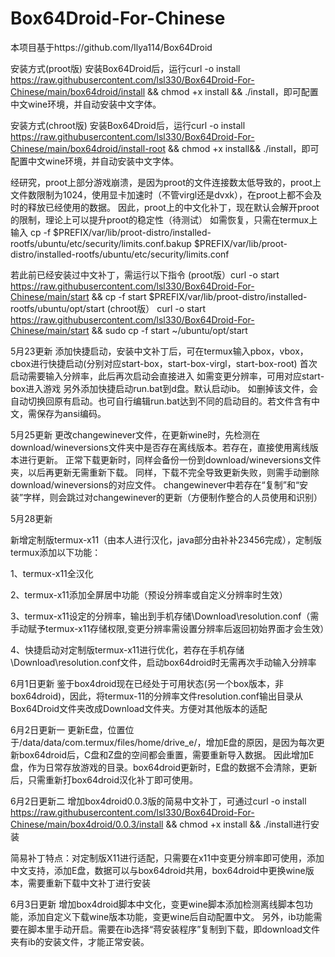 # Box64Droid-For-Chinese
本项目基于https://github.com/Ilya114/Box64Droid

安装方式(proot版)
安装Box64Droid后，运行curl -o install https://raw.githubusercontent.com/lsl330/Box64Droid-For-Chinese/main/box64droid/install && chmod +x install && ./install，即可配置中文wine环境，并自动安装中文字体。

安装方式(chroot版)
安装Box64Droid后，运行curl -o install https://raw.githubusercontent.com/lsl330/Box64Droid-For-Chinese/main/box64droid/install-root && chmod +x install&& ./install，即可配置中文wine环境，并自动安装中文字体。

经研究，proot上部分游戏崩溃，是因为proot的文件连接数太低导致的，proot上文件数限制为1024，使用显卡加速时（不管virgl还是dvxk），在proot上都不会及时的释放已经使用的数据。
因此，proot上的中文化补丁，现在默认会解开proot的限制，理论上可以提升proot的稳定性（待测试）
如需恢复，只需在termux上输入
cp -f $PREFIX/var/lib/proot-distro/installed-rootfs/ubuntu/etc/security/limits.conf.bakup
 $PREFIX/var/lib/proot-distro/installed-rootfs/ubuntu/etc/security/limits.conf
 
若此前已经安装过中文补丁，需运行以下指令
(proot版）curl -o start https://raw.githubusercontent.com/lsl330/Box64Droid-For-Chinese/main/start  && cp -f start $PREFIX/var/lib/proot-distro/installed-rootfs/ubuntu/opt/start
(chroot版）
curl -o start https://raw.githubusercontent.com/lsl330/Box64Droid-For-Chinese/main/start  && sudo cp -f start ~/ubuntu/opt/start

5月23更新
添加快捷启动，安装中文补丁后，可在termux输入pbox，vbox，cbox进行快捷启动(分别对应start-box，start-box-virgl，start-box-root)
首次启动需要输入分辨率，此后再次启动会直接进入
如需变更分辨率，可用对应start-box进入游戏
另外添加快捷启动run.bat到d盘。默认启动ib。
如删掉该文件，会自动切换回原有启动。也可自行编辑run.bat达到不同的启动目的。若文件含有中文，需保存为ansi编码。

5月25更新
更改changewinever文件，在更新wine时，先检测在download/wineversions文件夹中是否存在离线版本。若存在，直接使用离线版本进行更新。
正常下载更新时，同样会备份一份到download/wineversions文件夹，以后再更新无需重新下载。
同样，下载不完全导致更新失败，则需手动删除download/wineversions的对应文件。
changewinever中若存在“复制”和“安装”字样，则会跳过对changewinever的更新（方便制作整合的人员使用和识别）

5月28更新
<p>新增定制版termux-x11（由本人进行汉化，java部分由补补23456完成），定制版termux添加以下功能：</p>
<p>1、termux-x11全汉化</p>
<p>2、termux-x11添加全屏居中功能（预设分辨率或自定义分辨率时生效）</p>
<p>3、termux-x11设定的分辨率，输出到手机存储\Download\resolution.conf（需手动赋予termux-x11存储权限,变更分辨率需设置分辨率后返回初始界面才会生效）</p>
<p>4、快捷启动对定制版termux-x11进行优化，若存在手机存储\Download\resolution.conf文件，启动box64droid时无需再次手动输入分辨率</p>

6月1日更新
鉴于box4droid现在已经处于可用状态(另一个box版本，非box64droid)，因此，将termux-11的分辨率文件resolution.conf输出目录从Box64Droid文件夹改成Download文件夹。方便对其他版本的适配

6月2日更新一
更新E盘，位置位于/data/data/com.termux/files/home/drive_e/，增加E盘的原因，是因为每次更新box64droid后，C盘和Z盘的空间都会重置，需要重新导入数据。
因此增加E盘，作为日常存放游戏的目录。box64droid更新时，E盘的数据不会清除，更新后，只需重新打box64droid汉化补丁即可使用。

6月2日更新二
增加box4droid0.0.3版的简易中文补丁，可通过curl -o install https://raw.githubusercontent.com/lsl330/Box64Droid-For-Chinese/main/box4droid/0.0.3/install && chmod +x install && ./install进行安装
<p>简易补丁特点：对定制版X11进行适配，只需要在x11中变更分辨率即可使用，添加中文支持，添加E盘，数据可以与box64droid共用，box64droid中更换wine版本，需要重新下载中文补丁进行安装</p>

6月3日更新
增加box4droid脚本中文化，变更wine脚本添加检测离线脚本包功能，添加自定义下载wine版本功能，变更wine后自动配置中文。
另外，ib功能需要在脚本里手动开启。需要在ib选择“蒋安装程序”复制到下载，即download文件夹有ib的安装文件，才能正常安装。
